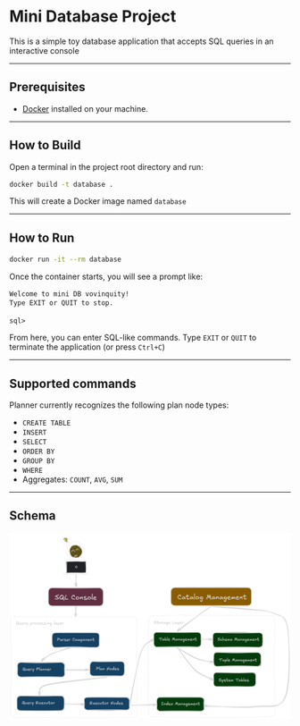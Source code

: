 # Mini Database Project

This is a simple toy database application that accepts SQL queries in an interactive console

---

## Prerequisites

- [Docker](https://www.docker.com/) installed on your machine.

---

## How to Build

Open a terminal in the project root directory and run:

```bash
docker build -t database .
```

This will create a Docker image named `database`

---

## How to Run

```bash
docker run -it --rm database
```

Once the container starts, you will see a prompt like:

```
Welcome to mini DB vovinquity!
Type EXIT or QUIT to stop.

sql>
```

From here, you can enter SQL-like commands. Type `EXIT` or `QUIT` to terminate the application (or press `Ctrl+C`)

---

## Supported commands

Planner currently recognizes the following plan node types:
- `CREATE TABLE`
- `INSERT`
- `SELECT`
- `ORDER BY`
- `GROUP BY`
- `WHERE`
- Aggregates: `COUNT`, `AVG`, `SUM` 

---

## Schema

![image](imgs/diagram.png)


